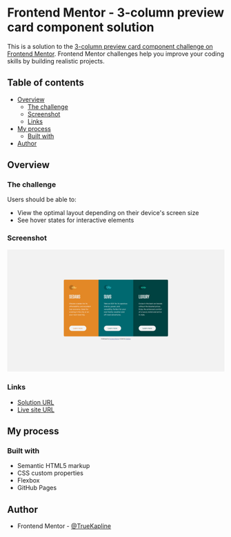 # Frontend Mentor - 3-column preview card component solution

This is a solution to the [3-column preview card component challenge on Frontend Mentor](https://www.frontendmentor.io/challenges/3column-preview-card-component-pH92eAR2-). Frontend Mentor challenges help you improve your coding skills by building realistic projects. 

## Table of contents

- [Overview](#overview)
  - [The challenge](#the-challenge)
  - [Screenshot](#screenshot)
  - [Links](#links)
- [My process](#my-process)
  - [Built with](#built-with)
- [Author](#author)

## Overview

### The challenge

Users should be able to:

- View the optimal layout depending on their device's screen size
- See hover states for interactive elements

### Screenshot

![](./images/screenshot.png)

### Links

- [Solution URL](https://www.frontendmentor.io/solutions/responsive-3column-preview-card-y6TSNTbuxK)
- [Live site URL](https://steady-heliotrope-cb4fb8.netlify.app/)

## My process

### Built with

- Semantic HTML5 markup
- CSS custom properties
- Flexbox
- GitHub Pages

## Author

- Frontend Mentor - [@TrueKapline](https://www.frontendmentor.io/profile/TrueKapline)

